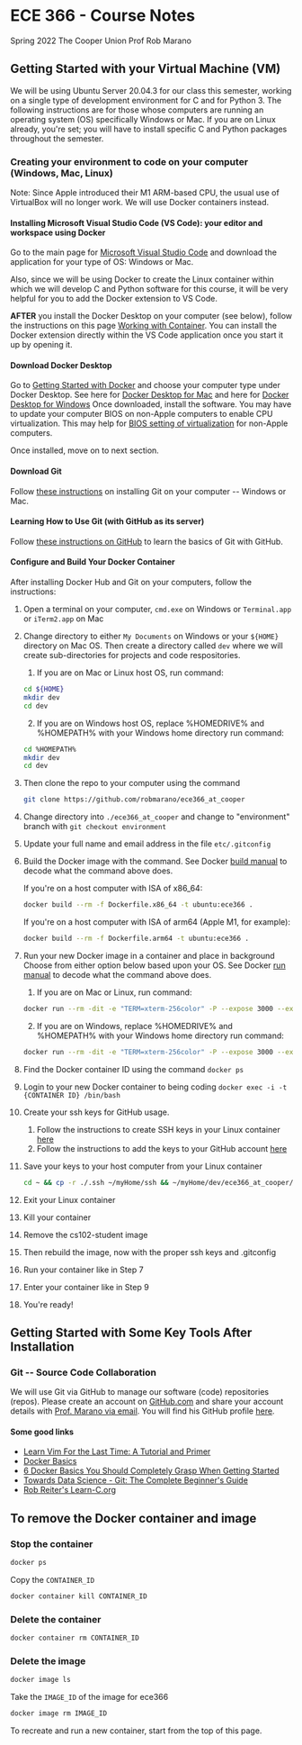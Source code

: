 # ECE 366 - Course Notes
Spring 2022
The Cooper Union
Prof Rob Marano

## Getting Started with your Virtual Machine (VM)

We will be using Ubuntu Server 20.04.3 for our class this semester, working on a single type of development environment for C and for Python 3. The following instructions are for those whose computers are running an operating system (OS) specifically Windows or Mac. If you are on Linux already, you're set; you will have to install specific C and Python packages throughout the semester.

### Creating your environment to code on your computer (Windows, Mac, Linux)

Note: Since Apple introduced their M1 ARM-based CPU, the usual use of VirtualBox will no longer work. We will use Docker containers instead.

#### Installing Microsoft Visual Studio Code (VS Code): your editor and workspace using Docker

Go to the main page for [Microsoft Visual Studio Code](https://code.visualstudio.com/) and download the application for your type of OS: Windows or Mac.

Also, since we will be using Docker to create the Linux container within which we will develop C and Python software for this course, it will be very helpful for you to add the Docker extension to VS Code.

**AFTER** you install the Docker Desktop on your computer (see below), follow the instructions on this page [Working with Container](https://code.visualstudio.com/docs/containers/overview). You can install the Docker extension directly within the VS Code application once you start it up by opening it.

#### Download Docker Desktop

Go to [Getting Started with Docker](https://www.docker.com/get-started) and choose your computer type under Docker Desktop. See here for [Docker Desktop for Mac](https://hub.docker.com/editions/community/docker-ce-desktop-mac) and here for [Docker Desktop for Windows](https://hub.docker.com/editions/community/docker-ce-desktop-windows) Once downloaded, install the software. You may have to update your computer BIOS on non-Apple computers to enable CPU virtualization. This may help for [BIOS setting of virtualization](https://docs.fedoraproject.org/en-US/Fedora/13/html/Virtualization_Guide/sect-Virtualization-Troubleshooting-Enabling_Intel_VT_and_AMD_V_virtualization_hardware_extensions_in_BIOS.html) for non-Apple computers.

Once installed, move on to next section.

#### Download Git

Follow [these instructions](https://www.atlassian.com/git/tutorials/install-git) on installing Git on your computer -- Windows or Mac.

#### Learning How to Use Git (with GitHub as its server)

Follow [these instructions on GitHub](https://docs.github.com/en/get-started/getting-started-with-git) to learn the basics of Git with GitHub.

#### Configure and Build Your Docker Container 

After installing Docker Hub and Git on your computers, follow the instructions:
1. Open a terminal on your computer, ```cmd.exe``` on Windows or ```Terminal.app``` or ```iTerm2.app``` on Mac
2. Change directory to either ```My Documents``` on Windows or your ```${HOME}``` directory on Mac OS. Then create a directory called ```dev``` where we will create sub-directories for projects and code respositories.
    1. If you are on Mac or Linux host OS, run command:
    ```bash
    cd ${HOME}
    mkdir dev
    cd dev
    ```
    2. If you are on Windows host OS, replace %HOMEDRIVE% and %HOMEPATH% with your Windows home directory run command:
    ```bash
    cd %HOMEPATH%
    mkdir dev
    cd dev
    ```
3. Then clone the repo to your computer using the command
    ```bash
    git clone https://github.com/robmarano/ece366_at_cooper
    ```
4. Change directory into ```./ece366_at_cooper``` and change to "environment" branch with ```git checkout environment```
5. Update your full name and email address in the file ```etc/.gitconfig```
6. Build the Docker image with the command. See Docker [build manual](https://docs.docker.com/engine/reference/commandline/build/) to decode what the command above does.

    If you're on a host computer with ISA of x86_64:
    ```bash
    docker build --rm -f Dockerfile.x86_64 -t ubuntu:ece366 .
    ```

    If you're on a host computer with ISA of arm64 (Apple M1, for example):
    ```bash
    docker build --rm -f Dockerfile.arm64 -t ubuntu:ece366 .
    ```


7. Run your new Docker image in a container and place in background
    Choose from either option below based upon your OS. See Docker [run manual](https://docs.docker.com/engine/reference/run/) to decode what the command above does.
    1. If you are on Mac or Linux, run command:
    ```bash
    docker run --rm -dit -e "TERM=xterm-256color" -P --expose 3000 --expose 8080 -p 3000:3000 -p 8080:8080 --name ece366 --security-opt seccomp=unconfined -v ~/:/home/ece366/myHome ubuntu:ece366
    ```
    2. If you are on Windows, replace %HOMEDRIVE% and %HOMEPATH% with your Windows home directory run command:
    ```bash
    docker run --rm -dit -e "TERM=xterm-256color" -P --expose 3000 --expose 8080 -p 3000:3000 -p 8080:8080 --name ece366 --security-opt seccomp=unconfined --mount type=bind,source="%HOMEDRIVE%%HOMEPATH%\Documents",destination=/home/ece366/myHome ubuntu:ece366
    ```
8. Find the Docker container ID using the command ```docker ps```
9. Login to your new Docker container to being coding ```docker exec -i -t {CONTAINER ID} /bin/bash```
10. Create your ssh keys for GitHub usage.
    1. Follow the instructions to create SSH keys in your Linux container [here](https://docs.github.com/en/authentication/connecting-to-github-with-ssh/generating-a-new-ssh-key-and-adding-it-to-the-ssh-agent)
    2. Follow the instructions to add the keys to your GitHub account [here](https://docs.github.com/en/authentication/connecting-to-github-with-ssh/adding-a-new-ssh-key-to-your-github-account)
11. Save your keys to your host computer from your Linux container
    ```bash
    cd ~ && cp -r ./.ssh ~/myHome/ssh && ~/myHome/dev/ece366_at_cooper/ssh
    ```
12. Exit your Linux container
13. Kill your container
14. Remove the cs102-student image
15. Then rebuild the image, now with the proper ssh keys and .gitconfig
16. Run your container like in Step 7
17. Enter your container like in Step 9
18. You're ready!

## Getting Started with Some Key Tools After Installation

### Git -- Source Code Collaboration

We will use Git via GitHub to manage our software (code) repositories (repos). Please create an account on [GitHub.com](https://www.github.com) and share your account details with [Prof. Marano via email](mailto:rob@cooper.edu). You will find his GitHub profile [here](https://github.com/robmarano).

#### Some good links
* [Learn Vim For the Last Time: A Tutorial and Primer](https://danielmiessler.com/study/vim/)
* [Docker Basics](https://docker-curriculum.com/)
* [6 Docker Basics You Should Completely Grasp When Getting Started](https://vsupalov.com/6-docker-basics/)
* [Towards Data Science - Git: The Complete Beginner's Guide](https://codewords.recurse.com/issues/two/git-from-the-inside-out)
* [Rob Reiter's Learn-C.org](https://www.learn-c.org/)

## To remove the Docker container and image
### Stop the container
```bash
docker ps
```
Copy the ```CONTAINER_ID```
```bash
docker container kill CONTAINER_ID
```
### Delete the container
```bash
docker container rm CONTAINER_ID
```
### Delete the image
```bash
docker image ls
```
Take the ```IMAGE_ID``` of the image for ece366
```bash
docker image rm IMAGE_ID
```

To recreate and run a new container, start from the top of this page.
